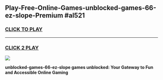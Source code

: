 
## Play-Free-Online-Games-unblocked-games-66-ez-slope-Premium #al521
<h3>
<a href="https://premium.freeplayer.one?title=unblocked-games-66-ez-slope&ref=8M">CLICK TO PLAY</a></h3>
<hr>

<h3>
<a href="https://premium.freeplayer.one?title=unblocked-games-66-ez-slope&ref=8M">CLICK 2 PLAY</a>
  
</h3>

<a href="https://premium.freeplayer.one?title=unblocked-games-66-ez-slope&ref=8M"><img src="https://clearcache.store/games.png"></a>


**unblocked-games-66-ez-slope games unblocked: Your Gateway to Fun and Accessible Online Gaming**
